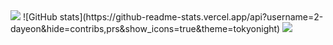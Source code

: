 <img src="https://capsule-render.vercel.app/api?type=waving&color=BDBDC8&height=150&section=header"/>
![GitHub stats](https://github-readme-stats.vercel.app/api?username=2-dayeon&hide=contribs,prs&show_icons=true&theme=tokyonight)
<img src="https://capsule-render.vercel.app/api?type=waving&color=BDBDC8&height=150&section=footer"/>


